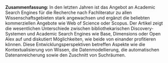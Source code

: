 **Zusammenfassung:** In den letzten Jahren ist das Angebot an Academic Search Engines für die Recherche nach Fachliteratur zu allen Wissenschaftsgebieten stark angewachsen und ergänzt die beliebten kommerziellen Angebote wie Web of Science oder Scopus. Der Artikel zeigt die wesentlichen Unterschiede zwischen bibliothekarischen Discovery-Systemen und Academic Search Engines wie Base, Dimensions oder Open Alex auf und diskutiert Möglichkeiten, wie beide von einander profitieren können. Diese Entwicklungsperspektiven betreffen Aspekte wie die Kontextualisierung von Wissen, die Datenmodellierung, die automatischen Datenanreicherung sowie den Zuschnitt von Suchräumen.